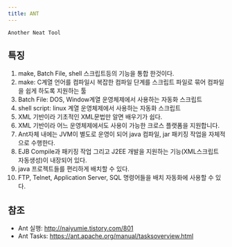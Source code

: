 ```yaml
---
title: ANT
---
```


`Another Neat Tool`

## 특징
1. make, Batch File, shell 스크립트등의 기능을 통합 한것이다.
1. make: C계열 언어를 컴파일시 복잡한 컴파일 단계를 스크립트 파일로 묶어 컴파일을 쉽게 하도록 지원하는 툴
1. Batch File: DOS, Window계열 운영체제에서 사용하는 자동화 스크립트
1. shell script: linux 계열 운영체제에서 사용하는 자동화 스크립트
1. XML 기반이라 기초적인 XML문법만 알면 배우기가 쉽다.
1. XML 기반이라 어느 운영체제에서도 사용이 가능한 크로스 플랫폼을 지원합니다.
1. Ant자체 내에는 JVM이 별도로 운영이 되어 java 컴파일, jar 패키징 작업을 자체적으로 수행한다.
1. EJB Compile과 패키징 작업 그리고 J2EE 개발을 지원하는 기능(XML스크립트 자동생성)이 내장되어 있다.
1. java 프로젝트들를 편리하게 배치할 수 있다.
1. FTP, Telnet, Application Server, SQL 명령어들을 배치 자동화에 사용할 수 있다.

## 참조
* Ant 실행: <http://naiyumie.tistory.com/801>
* Ant Tasks: <https://ant.apache.org/manual/tasksoverview.html>
